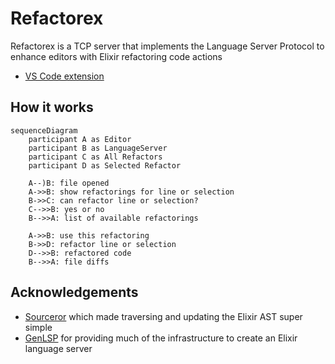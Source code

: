 # Refactorex

Refactorex is a TCP server that implements the Language Server Protocol
to enhance editors with Elixir refactoring code actions

- [VS Code extension](https://github.com/gp-pereira/refactorex-vscode)

## How it works

```mermaid
sequenceDiagram 
	participant A as Editor
	participant B as LanguageServer
	participant C as All Refactors
	participant D as Selected Refactor
	
	A--)B: file opened
	A->>B: show refactorings for line or selection
	B->>C: can refactor line or selection?
	C-->>B: yes or no
	B-->>A: list of available refactorings
	
	A->>B: use this refactoring
	B->>D: refactor line or selection
	D-->>B: refactored code
	B-->>A: file diffs
```

## Acknowledgements

- [Sourceror](https://github.com/doorgan/sourceror) which made traversing and updating the Elixir AST super simple
- [GenLSP](https://github.com/elixir-tools/gen_lsp) for providing much of the infrastructure to create an Elixir language server